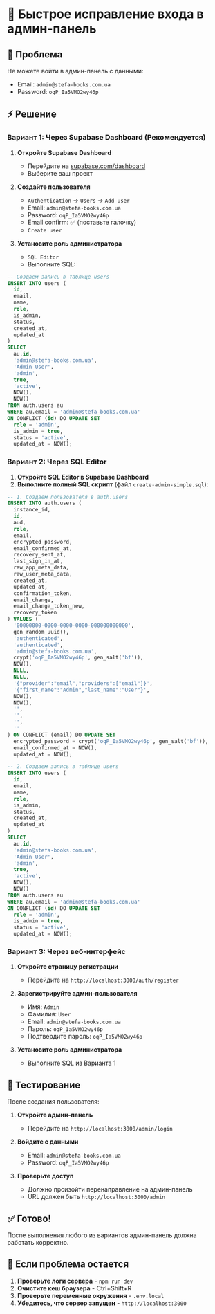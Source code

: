 # 🚀 Быстрое исправление входа в админ-панель

## 🎯 Проблема
Не можете войти в админ-панель с данными:
- Email: `admin@stefa-books.com.ua`
- Password: `oqP_Ia5VMO2wy46p`

## ⚡ Решение

### Вариант 1: Через Supabase Dashboard (Рекомендуется)

1. **Откройте Supabase Dashboard**
   - Перейдите на [supabase.com/dashboard](https://supabase.com/dashboard)
   - Выберите ваш проект

2. **Создайте пользователя**
   - `Authentication` → `Users` → `Add user`
   - Email: `admin@stefa-books.com.ua`
   - Password: `oqP_Ia5VMO2wy46p`
   - Email confirm: ✅ (поставьте галочку)
   - `Create user`

3. **Установите роль администратора**
   - `SQL Editor`
   - Выполните SQL:

```sql
-- Создаем запись в таблице users
INSERT INTO users (
  id,
  email,
  name,
  role,
  is_admin,
  status,
  created_at,
  updated_at
)
SELECT 
  au.id,
  'admin@stefa-books.com.ua',
  'Admin User',
  'admin',
  true,
  'active',
  NOW(),
  NOW()
FROM auth.users au
WHERE au.email = 'admin@stefa-books.com.ua'
ON CONFLICT (id) DO UPDATE SET
  role = 'admin',
  is_admin = true,
  status = 'active',
  updated_at = NOW();
```

### Вариант 2: Через SQL Editor

1. **Откройте SQL Editor в Supabase Dashboard**
2. **Выполните полный SQL скрипт** (файл `create-admin-simple.sql`):

```sql
-- 1. Создаем пользователя в auth.users
INSERT INTO auth.users (
  instance_id,
  id,
  aud,
  role,
  email,
  encrypted_password,
  email_confirmed_at,
  recovery_sent_at,
  last_sign_in_at,
  raw_app_meta_data,
  raw_user_meta_data,
  created_at,
  updated_at,
  confirmation_token,
  email_change,
  email_change_token_new,
  recovery_token
) VALUES (
  '00000000-0000-0000-0000-000000000000',
  gen_random_uuid(),
  'authenticated',
  'authenticated',
  'admin@stefa-books.com.ua',
  crypt('oqP_Ia5VMO2wy46p', gen_salt('bf')),
  NOW(),
  NULL,
  NULL,
  '{"provider":"email","providers":["email"]}',
  '{"first_name":"Admin","last_name":"User"}',
  NOW(),
  NOW(),
  '',
  '',
  '',
  ''
) ON CONFLICT (email) DO UPDATE SET
  encrypted_password = crypt('oqP_Ia5VMO2wy46p', gen_salt('bf')),
  email_confirmed_at = NOW(),
  updated_at = NOW();

-- 2. Создаем запись в таблице users
INSERT INTO users (
  id,
  email,
  name,
  role,
  is_admin,
  status,
  created_at,
  updated_at
)
SELECT 
  au.id,
  'admin@stefa-books.com.ua',
  'Admin User',
  'admin',
  true,
  'active',
  NOW(),
  NOW()
FROM auth.users au
WHERE au.email = 'admin@stefa-books.com.ua'
ON CONFLICT (id) DO UPDATE SET
  role = 'admin',
  is_admin = true,
  status = 'active',
  updated_at = NOW();
```

### Вариант 3: Через веб-интерфейс

1. **Откройте страницу регистрации**
   - Перейдите на `http://localhost:3000/auth/register`

2. **Зарегистрируйте админ-пользователя**
   - Имя: `Admin`
   - Фамилия: `User`
   - Email: `admin@stefa-books.com.ua`
   - Пароль: `oqP_Ia5VMO2wy46p`
   - Подтвердите пароль: `oqP_Ia5VMO2wy46p`

3. **Установите роль администратора**
   - Выполните SQL из Варианта 1

## 🧪 Тестирование

После создания пользователя:

1. **Откройте админ-панель**
   - Перейдите на `http://localhost:3000/admin/login`

2. **Войдите с данными**
   - Email: `admin@stefa-books.com.ua`
   - Password: `oqP_Ia5VMO2wy46p`

3. **Проверьте доступ**
   - Должно произойти перенаправление на админ-панель
   - URL должен быть `http://localhost:3000/admin`

## ✅ Готово!

После выполнения любого из вариантов админ-панель должна работать корректно.

## 🔧 Если проблема остается

1. **Проверьте логи сервера** - `npm run dev`
2. **Очистите кеш браузера** - Ctrl+Shift+R
3. **Проверьте переменные окружения** - `.env.local`
4. **Убедитесь, что сервер запущен** - `http://localhost:3000`
